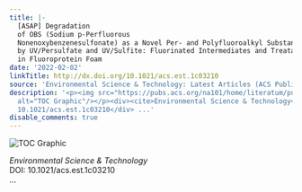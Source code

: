 ```yaml
---
title: |-
  [ASAP] Degradation
  of OBS (Sodium p‑Perfluorous
  Nonenoxybenzenesulfonate) as a Novel Per- and Polyfluoroalkyl Substance
  by UV/Persulfate and UV/Sulfite: Fluorinated Intermediates and Treatability
  in Fluoroprotein Foam
date: '2022-02-02'
linkTitle: http://dx.doi.org/10.1021/acs.est.1c03210
source: 'Environmental Science & Technology: Latest Articles (ACS Publications)'
description: '<p><img src="https://pubs.acs.org/na101/home/literatum/publisher/achs/journals/content/esthag/0/esthag.ahead-of-print/acs.est.1c03210/20220202/images/medium/es1c03210_0008.gif"
  alt="TOC Graphic"/></p><div><cite>Environmental Science & Technology</cite></div><div>DOI:
  10.1021/acs.est.1c03210</div> ...'
disable_comments: true
---
```

<p><img src="https://pubs.acs.org/na101/home/literatum/publisher/achs/journals/content/esthag/0/esthag.ahead-of-print/acs.est.1c03210/20220202/images/medium/es1c03210_0008.gif" alt="TOC Graphic"/></p><div><cite>Environmental Science & Technology</cite></div><div>DOI: 10.1021/acs.est.1c03210</div> ...